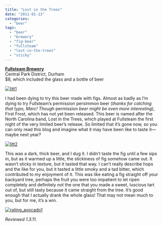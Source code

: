 ```yaml
---
title: "Lost in the Trees"
date: "2011-01-13"
categories: 
  - "beer"
tags: 
  - "beer"
  - "brewery"
  - "fig-beer"
  - "fullsteam"
  - "lost-in-the-trees"
  - "sticky"
---
```


**[Fullsteam Brewery](http://www.fullsteam.ag/)**\
Central Park District, Durham\
$8, which included the glass and a bottle of beer

[![](http://s3.amazonaws.com/thegourmez-wpmedia/2011/01/litt1.jpg "litt1")](http://s3.amazonaws.com/thegourmez-wpmedia/2011/01/litt1.jpg)

I had been dying to try this beer made with figs. Almost as badly as I’m dying to try Fullsteam’s permission persimmon beer (_thanks for catching that typo, Marc! Though_ permission _beer might be even more interesting_), First Frost, which has not yet been released. This beer is named after the North Carolina band, Lost in the Trees, which played at Fullsteam the first night of the very limited beer’s release. So limited that it’s gone now, so you can only read this blog and imagine what it may have been like to taste it—maybe next year?

[![](http://s3.amazonaws.com/thegourmez-wpmedia/2011/01/litt2.jpg "litt2")](http://s3.amazonaws.com/thegourmez-wpmedia/2011/01/litt2.jpg)

This was a dark, thick beer, and I dug it. I didn’t taste the fig until a few sips in, but as it warmed up a little, the stickiness of fig somehow came out. It wasn’t sticky in texture, but it tasted that way. I can’t really describe hops and the like for you, but it tasted a little smoky and a tad bitter, which contributed to my enjoyment of it. This was like eating a fig straight off your backyard tree, perhaps the fruit you were too impatient to let ripen completely and definitely not the one that you made a sweet, luscious tart out of, but still tasty because it came straight from the tree. It’s good enough that I actually drank the whole glass! That may not mean much to you, but for me, it’s a win.

[![](http://s3.amazonaws.com/thegourmez-wpmedia/2009/02/rating_avocado1.gif "rating_avocado1")](http://s3.amazonaws.com/thegourmez-wpmedia/2009/02/rating_avocado1.gif)

_Reviewed 1.3.11._
